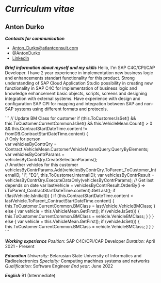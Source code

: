 # *Curriculum vitae*

## **Anton Durko**

***Contacts for communication*** 
- Anton_Durko@atlantconsult.com
- @AntonDurko
- [Linkedin](https://www.linkedin.com/in/anton-durko-405740204)

***Brief information about myself and my skills***
Hello, I'm SAP C4C/CPI/CAP Developer.
I have 2 year experience in implementation new business logic and enhancements standart functionality for this product. Strong understanding of SAP Cloud Application Studio possibility in creating new functionality in SAP C4C for implementation of business logic and knowledge enhancement basic objects, scripts, screens and designing integration with external systems. 
Have experience with design and configuration SAP CPI for mapping and integration between SAP and non-SAP systems using different formats and protocols.

\```
// Update BM Class for customer
if (this.ToCustomer.IsSet() && this.ToCustomer.CurrentCommon.IsSet() && this.VehicleMean.Count() > 0 && this.ContractStartDateTime.content != fromDB.ContractStartDateTime.content) {  
	// Only for person  
	var vehiclesByContrQry = Contract.VehicleMean.CustomerVehicleMeansQuery.QueryByElements;  
	var vehiclesByContrParams = vehiclesByContrQry.CreateSelectionParams();   
	// Another vehicles for this customer  
	vehiclesByContrParams.Add(vehiclesByContrQry.ToParent_ToCustomer_InternalID, "I", "EQ", this.ToCustomer.InternalID);
	var vehiclesByContrResult = vehiclesByContrQry.ExecuteDataOnly(vehiclesByContrParams);
	// Get last depends on date
	var lastVehicle = vehiclesByContrResult.OrderBy(i => i.ToParent_ContractStartDateTime.content).GetLast(); 
	if (!lastVehicle.IsInitial()) {
		if (this.ContractStartDateTime.content < lastVehicle.ToParent_ContractStartDateTime.content) {
			this.ToCustomer.CurrentCommon.BMClass = lastVehicle.VehicleBMClass;
		}
		else {
			var vehicle = this.VehicleMean.GetFirst();
			if (vehicle.IsSet()) {
				this.ToCustomer.CurrentCommon.BMClass = vehicle.VehicleBMClass;
			}
		}
	}
	else {
		var vehicle = this.VehicleMean.GetFirst();
		if (vehicle.IsSet()) {
			this.ToCustomer.CurrentCommon.BMClass = vehicle.VehicleBMClass;
		}
	}
} 
\```

***Working experience***
*Position:* SAP C4C/CPI/CAP Developer
*Duration:* April 2021 - Present

***Education***
*University:* Belarusian State University of Informatics and Radioelectronics
*Specialty:* Computing machines systems and networks
*Qualification:* Software Engineer
*End year:* June 2022

***English***
B1 (Intermediate)

